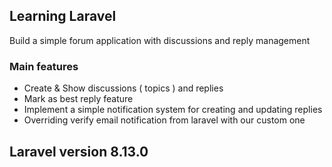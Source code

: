 ## Learning Laravel

Build a simple forum application with discussions and reply management

### Main features

- Create & Show discussions ( topics ) and replies
- Mark as best reply feature
- Implement a simple notification system for creating and updating replies
- Overriding verify email notification from laravel with our custom one

## Laravel version 8.13.0
